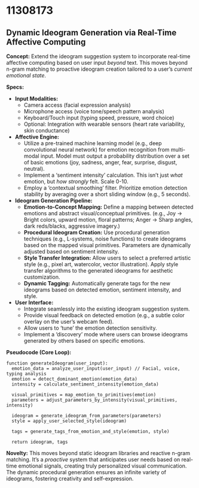 # 11308173

## Dynamic Ideogram Generation via Real-Time Affective Computing

**Concept:** Extend the ideogram suggestion system to incorporate real-time affective computing based on user input *beyond* text. This moves beyond n-gram matching to proactive ideogram creation tailored to a user’s *current emotional state*.

**Specs:**

*   **Input Modalities:**
    *   Camera access (facial expression analysis)
    *   Microphone access (voice tone/speech pattern analysis)
    *   Keyboard/Touch input (typing speed, pressure, word choice)
    *   Optional: Integration with wearable sensors (heart rate variability, skin conductance)
*   **Affective Engine:**
    *   Utilize a pre-trained machine learning model (e.g., deep convolutional neural network) for emotion recognition from multi-modal input.  Model must output a probability distribution over a set of basic emotions (joy, sadness, anger, fear, surprise, disgust, neutral).
    *   Implement a ‘sentiment intensity’ calculation. This isn’t just *what* emotion, but *how strongly* felt. Scale 0-10.
    *   Employ a ‘contextual smoothing’ filter. Prioritize emotion detection stability by averaging over a short sliding window (e.g., 5 seconds).
*   **Ideogram Generation Pipeline:**
    *   **Emotion-to-Concept Mapping:** Define a mapping between detected emotions and abstract visual/conceptual primitives. (e.g., Joy -> Bright colors, upward motion, floral patterns; Anger -> Sharp angles, dark reds/blacks, aggressive imagery.)
    *   **Procedural Ideogram Creation:** Use procedural generation techniques (e.g., L-systems, noise functions) to create ideograms based on the mapped visual primitives.  Parameters are dynamically adjusted based on sentiment intensity.
    *   **Style Transfer Integration:** Allow users to select a preferred artistic style (e.g., pixel art, watercolor, vector illustration). Apply style transfer algorithms to the generated ideograms for aesthetic customization.
    *   **Dynamic Tagging:** Automatically generate tags for the new ideograms based on detected emotion, sentiment intensity, and style.
*   **User Interface:**
    *   Integrate seamlessly into the existing ideogram suggestion system.
    *   Provide visual feedback on detected emotion (e.g., a subtle color overlay on the user’s webcam feed).
    *   Allow users to ‘tune’ the emotion detection sensitivity.
    *   Implement a ‘discovery’ mode where users can browse ideograms generated by others based on specific emotions.

**Pseudocode (Core Loop):**

```
function generateIdeogram(user_input):
  emotion_data = analyze_user_input(user_input) // Facial, voice, typing analysis
  emotion = detect_dominant_emotion(emotion_data)
  intensity = calculate_sentiment_intensity(emotion_data)

  visual_primitives = map_emotion_to_primitives(emotion)
  parameters = adjust_parameters_by_intensity(visual_primitives, intensity)

  ideogram = generate_ideogram_from_parameters(parameters)
  style = apply_user_selected_style(ideogram)

  tags = generate_tags_from_emotion_and_style(emotion, style)

  return ideogram, tags
```

**Novelty:** This moves beyond static ideogram libraries and reactive n-gram matching. It’s a *proactive* system that anticipates user needs based on real-time emotional signals, creating truly personalized visual communication. The dynamic procedural generation ensures an infinite variety of ideograms, fostering creativity and self-expression.